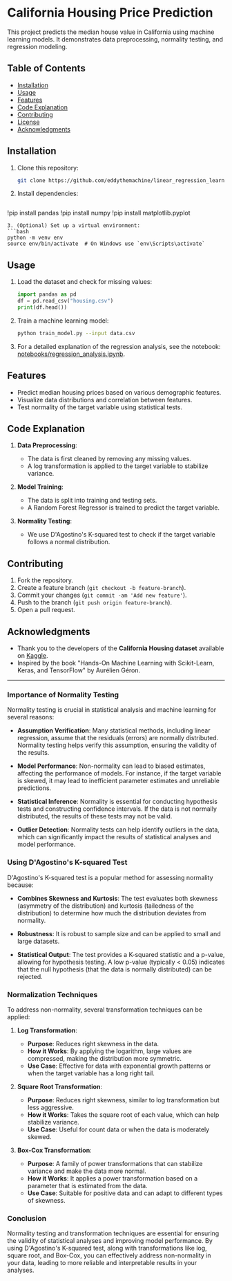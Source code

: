 # California Housing Price Prediction

This project predicts the median house value in California using machine learning models. It demonstrates data preprocessing, normality testing, and regression modeling.

## Table of Contents
- [Installation](#installation)
- [Usage](#usage)
- [Features](#features)
- [Code Explanation](#code-explanation)
- [Contributing](#contributing)
- [License](#license)
- [Acknowledgments](#acknowledgments)

## Installation

1. Clone this repository:
   ```bash
   git clone https://github.com/eddythemachine/linear_regression_learning/your-project-name.git
   ```
2. Install dependencies:
   ```bash
!pip install pandas
!pip install numpy 
!pip install matplotlib.pyplot 
   ```
3. (Optional) Set up a virtual environment:
   ```bash
   python -m venv env
   source env/bin/activate  # On Windows use `env\Scripts\activate`
   ```

## Usage

1. Load the dataset and check for missing values:
   ```python
   import pandas as pd
   df = pd.read_csv("housing.csv")
   print(df.head())
   ```
2. Train a machine learning model:
   ```bash
   python train_model.py --input data.csv
   ```
3. For a detailed explanation of the regression analysis, see the notebook: [notebooks/regression_analysis.ipynb](notebooks/regression_analysis.ipynb).

## Features
- Predict median housing prices based on various demographic features.
- Visualize data distributions and correlation between features.
- Test normality of the target variable using statistical tests.

## Code Explanation

1. **Data Preprocessing**:
   - The data is first cleaned by removing any missing values.
   - A log transformation is applied to the target variable to stabilize variance.

2. **Model Training**:
   - The data is split into training and testing sets.
   - A Random Forest Regressor is trained to predict the target variable.

3. **Normality Testing**:
   - We use D'Agostino's K-squared test to check if the target variable follows a normal distribution.

## Contributing

1. Fork the repository.
2. Create a feature branch (`git checkout -b feature-branch`).
3. Commit your changes (`git commit -am 'Add new feature'`).
4. Push to the branch (`git push origin feature-branch`).
5. Open a pull request.



## Acknowledgments

- Thank you to the developers of the **California Housing dataset** available on [Kaggle](https://www.kaggle.com/camnugent/train).
- Inspired by the book "Hands-On Machine Learning with Scikit-Learn, Keras, and TensorFlow" by Aurélien Géron.

---

### Importance of Normality Testing

Normality testing is crucial in statistical analysis and machine learning for several reasons:

- **Assumption Verification**: Many statistical methods, including linear regression, assume that the residuals (errors) are normally distributed. Normality testing helps verify this assumption, ensuring the validity of the results.

- **Model Performance**: Non-normality can lead to biased estimates, affecting the performance of models. For instance, if the target variable is skewed, it may lead to inefficient parameter estimates and unreliable predictions.

- **Statistical Inference**: Normality is essential for conducting hypothesis tests and constructing confidence intervals. If the data is not normally distributed, the results of these tests may not be valid.

- **Outlier Detection**: Normality tests can help identify outliers in the data, which can significantly impact the results of statistical analyses and model performance.

### Using D'Agostino's K-squared Test

D'Agostino's K-squared test is a popular method for assessing normality because:

- **Combines Skewness and Kurtosis**: The test evaluates both skewness (asymmetry of the distribution) and kurtosis (tailedness of the distribution) to determine how much the distribution deviates from normality.

- **Robustness**: It is robust to sample size and can be applied to small and large datasets.

- **Statistical Output**: The test provides a K-squared statistic and a p-value, allowing for hypothesis testing. A low p-value (typically < 0.05) indicates that the null hypothesis (that the data is normally distributed) can be rejected.

### Normalization Techniques

To address non-normality, several transformation techniques can be applied:

1. **Log Transformation**:
   - **Purpose**: Reduces right skewness in the data.
   - **How it Works**: By applying the logarithm, large values are compressed, making the distribution more symmetric.
   - **Use Case**: Effective for data with exponential growth patterns or when the target variable has a long right tail.

2. **Square Root Transformation**:
   - **Purpose**: Reduces right skewness, similar to log transformation but less aggressive.
   - **How it Works**: Takes the square root of each value, which can help stabilize variance.
   - **Use Case**: Useful for count data or when the data is moderately skewed.

3. **Box-Cox Transformation**:
   - **Purpose**: A family of power transformations that can stabilize variance and make the data more normal.
   - **How it Works**: It applies a power transformation based on a parameter that is estimated from the data.
   - **Use Case**: Suitable for positive data and can adapt to different types of skewness.

### Conclusion

Normality testing and transformation techniques are essential for ensuring the validity of statistical analyses and improving model performance. By using D'Agostino's K-squared test, along with transformations like log, square root, and Box-Cox, you can effectively address non-normality in your data, leading to more reliable and interpretable results in your analyses.
